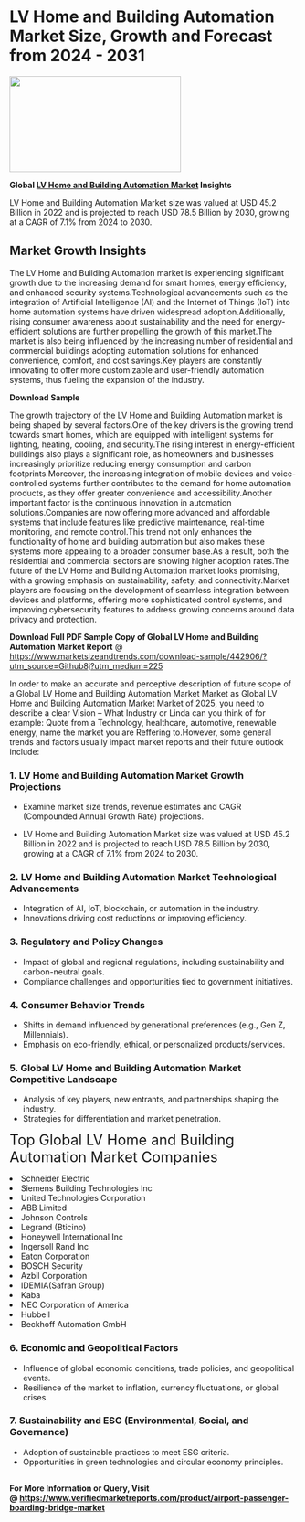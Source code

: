 <H1>LV Home and Building Automation Market Size, Growth and Forecast from 2024 - 2031</H1><img class="aligncenter size-medium wp-image-584254" src="https://thirdeyenews.in/wp-content/uploads/2024/09/Global-Market-Research-300x168.jpeg" alt="" width="300" height="168" /><p><strong>Global&nbsp;<a href="https://www.marketsizeandtrends.com/download-sample/442906/?utm_source=Github8j?utm_medium=225">LV Home and Building Automation Market</a> Insights</strong></p><p>LV Home and Building Automation Market size was valued at USD 45.2 Billion in 2022 and is projected to reach USD 78.5 Billion by 2030, growing at a CAGR of 7.1% from 2024 to 2030.</p><p><h2>Market Growth Insights</h2> <p>The LV Home and Building Automation market is experiencing significant growth due to the increasing demand for smart homes, energy efficiency, and enhanced security systems.Technological advancements such as the integration of Artificial Intelligence (AI) and the Internet of Things (IoT) into home automation systems have driven widespread adoption.Additionally, rising consumer awareness about sustainability and the need for energy-efficient solutions are further propelling the growth of this market.The market is also being influenced by the increasing number of residential and commercial buildings adopting automation solutions for enhanced convenience, comfort, and cost savings.Key players are constantly innovating to offer more customizable and user-friendly automation systems, thus fueling the expansion of the industry.</p> <p><strong>Download Sample</strong></p> <p>The growth trajectory of the LV Home and Building Automation market is being shaped by several factors.One of the key drivers is the growing trend towards smart homes, which are equipped with intelligent systems for lighting, heating, cooling, and security.The rising interest in energy-efficient buildings also plays a significant role, as homeowners and businesses increasingly prioritize reducing energy consumption and carbon footprints.Moreover, the increasing integration of mobile devices and voice-controlled systems further contributes to the demand for home automation products, as they offer greater convenience and accessibility.Another important factor is the continuous innovation in automation solutions.Companies are now offering more advanced and affordable systems that include features like predictive maintenance, real-time monitoring, and remote control.This trend not only enhances the functionality of home and building automation but also makes these systems more appealing to a broader consumer base.As a result, both the residential and commercial sectors are showing higher adoption rates.The future of the LV Home and Building Automation market looks promising, with a growing emphasis on sustainability, safety, and connectivity.Market players are focusing on the development of seamless integration between devices and platforms, offering more sophisticated control systems, and improving cybersecurity features to address growing concerns around data privacy and protection.<p><span class=""><strong>Download Full PDF Sample Copy of Global LV Home and Building Automation Market Report</strong> @ <a href="https://www.marketsizeandtrends.com/download-sample/442906/?utm_source=Github8j?utm_medium=225" target="_blank">https://www.marketsizeandtrends.com/download-sample/442906/?utm_source=Github8j?utm_medium=225</a></span></p><p>In order to make an accurate and perceptive description of future scope of a Global&nbsp;LV Home and Building Automation Market Market as Global&nbsp;LV Home and Building Automation Market Market of 2025, you need to describe a clear Vision &ndash; What Industry or Linda can you think of for example: Quote from a Technology, healthcare, automotive, renewable energy, name the market you are Reffering to.However, some general trends and factors usually impact market reports and their future outlook include:</p><h3>1.&nbsp;<strong>LV Home and Building Automation Market Growth Projections</strong></h3><ul><li>Examine market size trends, revenue estimates and CAGR (Compounded Annual Growth Rate) projections.</li><li><p>LV Home and Building Automation Market size was valued at USD 45.2 Billion in 2022 and is projected to reach USD 78.5 Billion by 2030, growing at a CAGR of 7.1% from 2024 to 2030.</p></li></ul><h3>2.&nbsp;<strong>LV Home and Building Automation Market Technological Advancements</strong></h3><ul><li>Integration of AI, IoT, blockchain, or automation in the industry.</li><li>Innovations driving cost reductions or improving efficiency.</li></ul><h3>3.&nbsp;<strong>Regulatory and Policy Changes</strong></h3><ul><li>Impact of global and regional regulations, including sustainability and carbon-neutral goals.</li><li>Compliance challenges and opportunities tied to government initiatives.</li></ul><h3>4.&nbsp;<strong>Consumer Behavior Trends</strong></h3><ul><li>Shifts in demand influenced by generational preferences (e.g., Gen Z, Millennials).</li><li>Emphasis on eco-friendly, ethical, or personalized products/services.</li></ul><h3>5.&nbsp;<strong>Global LV Home and Building Automation Market Competitive Landscape</strong></h3><ul><li>Analysis of key players, new entrants, and partnerships shaping the industry.</li><li>Strategies for differentiation and market penetration.</li></ul><p data-pm-slice="1 1 []"><span style="color: inherit; font-family: inherit; font-size: 25px;">Top Global LV Home and Building Automation Market Companies</span></p><div class="" data-test-id=""><p><li>Schneider Electric</li><li> Siemens Building Technologies Inc</li><li> United Technologies Corporation</li><li> ABB Limited</li><li> Johnson Controls</li><li> Legrand (Bticino)</li><li> Honeywell International Inc</li><li> Ingersoll Rand Inc</li><li> Eaton Corporation</li><li> BOSCH Security</li><li> Azbil Corporation</li><li> IDEMIA(Safran Group)</li><li> Kaba</li><li> NEC Corporation of America</li><li> Hubbell</li><li> Beckhoff Automation GmbH</li></p></div><h3>6.&nbsp;<strong>Economic and Geopolitical Factors</strong></h3><ul><li>Influence of global economic conditions, trade policies, and geopolitical events.</li><li>Resilience of the market to inflation, currency fluctuations, or global crises.</li></ul><h3>7.&nbsp;<strong>Sustainability and ESG (Environmental, Social, and Governance)</strong></h3><ul><li>Adoption of sustainable practices to meet ESG criteria.</li><li>Opportunities in green technologies and circular economy principles.</li></ul><h2><strong style="font-size: 14px;">For More Information or Query, Visit @&nbsp;</strong><a style="background-color: #ffffff; font-size: 14px;" href="https://www.marketsizeandtrends.com/report/lv-home-and-building-automation-market/" target="_blank">https://www.verifiedmarketreports.com/product/airport-passenger-boarding-bridge-market</a></h2>